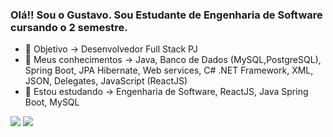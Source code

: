### Olá!! Sou o Gustavo. Sou Estudante de Engenharia de Software cursando o 2 semestre.

- 🔭 Objetivo -> Desenvolvedor Full Stack PJ
- 🌱 Meus conhecimentos -> Java, Banco de Dados (MySQL,PostgreSQL), Spring Boot, JPA Hibernate, Web services, C# .NET Framework, XML, JSON, Delegates, JavaScript (ReactJS)
- 🔭 Estou estudando -> Engenharia de Software, ReactJS, Java Spring Boot, MySQL


<div> 
  <a href = "mailto:lgusta333@gmail.com"><img src="https://img.shields.io/badge/-Gmail-%23333?style=for-the-badge&logo=gmail&logoColor=red" target="_blank"></a>
  <a href="https://www.linkedin.com/in/gustavo-lima-de-souza-a154b9224" target="_blank"><img src="https://img.shields.io/badge/-LinkedIn-%230077B5?style=for-the-badge&logo=linkedin&logoColor=white" target="_blank"></a> 
</div>

